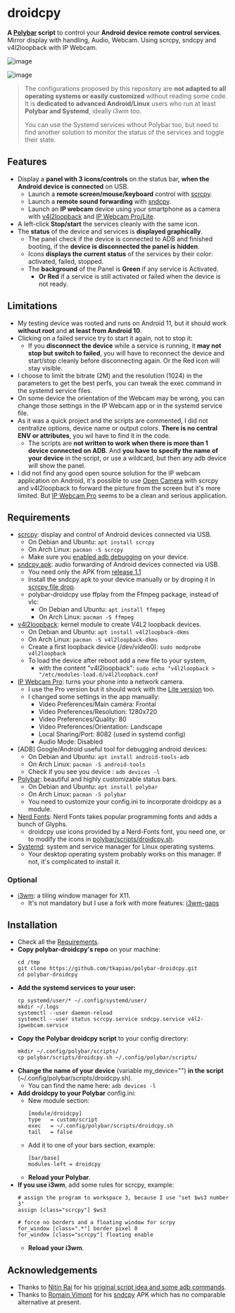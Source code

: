 # droidcpy
**A [Polybar](https://github.com/polybar/polybar) script** to control your **Android device remote control services**. Mirror display with handling, Audio, Webcam. Using scrcpy, sndcpy and v4l2loopback with IP Webcam.


![image](https://user-images.githubusercontent.com/45816387/161807714-bcdeffbe-2a5b-4923-8e07-8b684e884d0b.png)

![image](https://user-images.githubusercontent.com/45816387/161813431-e4631644-30f6-40b0-a0e5-4026cdaf380a.png)


> The configurations proposed by this repository are **not adapted to all operating systems or easily customized** without reading some code.
> It is **dedicated to advanced Android/Linux** users who run at least **Polybar and Systemd**, ideally i3wm too.
> 
> You can use the Systemd services wthout Polybar too, but need to find another solution to monitor the status of the services and toggle their state.


## Features

  - Display a **panel with 3 icons/controls** on the status bar, **when the Android device is connected** on USB.
    - Launch a **remote screen/mouse/keyboard** control with [scrcpy](https://github.com/Genymobile/scrcpy).
    - Launch a **remote sound forwarding** with [sndcpy](https://github.com/rom1v/sndcpy).
    - Launch an **IP webcam** device using your smartphone as a camera with [v4l2loopback](https://github.com/umlaeute/v4l2loopback) and [IP Webcam Pro/Lite](https://play.google.com/store/apps/details?id=com.pas.webcam.pro).
  - A left-click **Stop/start** the services cleanly with the same icon.
  - The **status** of the device and services is **displayed graphically**.
    - The panel check if the device is connected to ADB and finished booting, if the **device is disconnected the panel is hidden**.
    - Icons **displays the current status** of the services by their color: activated, failed, stopped.
    - The **background** of the Panel is **Green** if any service is Activated.
      - **Or Red** if a service is still activated or failed when the device is not ready.


## Limitations

  - My testing device was rooted and runs on Android 11, but it should work **without root** and **at least from Android 10**.
  - Clicking on a failed service try to start it again, not to stop it:
    - If you **disconnect the device** while a service is running, it **may not stop but switch to failed**, you will have to reconnect the device and start/stop cleanly before disconnecting again. Or the Red icon will stay visible.
  - I choose to limit the bitrate (2M) and the resolution (1024) in the parameters to get the best perfs, you can tweak the exec command in the systemd service files.
  - On some device the orientation of the Webcam may be wrong, you can change those settings in the IP Webcam app or in the systemd service file.
  - As it was a quick project and the scripts are commented, I did not centralize options, device name or output colors. **There is no central ENV or attributes**, you wil have to find it in the code.
    - The scripts are **not written to work when there is more than 1 device connected on ADB**. And **you have to specify the name of your device** in the script, or use a wildcard, but then any adb device will show the panel.
  - I did not find any good open source solution for the IP webcam application on Android, it's possible to use [Open Camera](https://github.com/almalence/OpenCamera) with scrcpy and v4l2loopback to forward the picture from the screen but it's more limited. But [IP Webcam Pro](https://play.google.com/store/apps/details?id=com.pas.webcam.pro) seems to be a clean and serious application.


## Requirements

  - [scrcpy](https://github.com/Genymobile/scrcpy): display and control of Android devices connected via USB.
    - On Debian and Ubuntu: `apt install scrcpy`
    - On Arch Linux: `pacman -S scrcpy`
    - Make sure you [enabled adb debugging](https://developer.android.com/studio/command-line/adb.html#Enabling) on your device.
  - [sndcpy.apk](https://github.com/rom1v/sndcpy): audio forwarding of Android devices connected via USB.
    - You need only the APK from [release 1.1](https://github.com/rom1v/sndcpy/releases/download/v1.1/sndcpy-v1.1.zip)
    - Install the sndcpy.apk to your device manually or by droping it in [scrcpy file drop](https://github.com/Genymobile/scrcpy#file-drop).
    - polybar-droidcpy use ffplay from the Ffmpeg package, instead of vlc:
      - On Debian and Ubuntu: `apt install ffmpeg`
      - On Arch Linux: `pacman -S ffmpeg`
  - [v4l2loopback](https://github.com/umlaeute/v4l2loopback): kernel module to create V4L2 loopback devices.
    - On Debian and Ubuntu: `apt install v4l2loopback-dkms`
    - On Arch Linux: `pacman -S v4l2loopback-dkms`
    - Create a first loopback device (/dev/video0): `sudo modprobe v4l2loopback`
    - To load the device after reboot add a new file to your system, 
      - with the content "v4l2loopback": `sudo echo "v4l2loopback > "/etc/modules-load.d/v4l2loopback.conf`
  - [IP Webcam Pro](https://play.google.com/store/apps/details?id=com.pas.webcam.pro): turns your phone into a network camera.
    - I use the Pro version but it should work with the [Lite version](https://play.google.com/store/apps/details?id=com.pas.webcam) too.
    - I changed some settings in the app manually:
      - Video Preferences/Main caméra: Frontal
      - Video Preferences/Resolution: 1280x720
      - Video Preferences/Quality: 80
      - Video Preferences/Orientation: Landscape
      - Local Sharing/Port: 8082 (used in systemd config)
      - Audio Mode: Disabled
  - [ADB] Google/Android useful tool for debugging android devices:
    - On Debian and Ubuntu: `apt install android-tools-adb`
    - On Arch Linux: `pacman -S android-tools`
    - Check if you see you device : `adb devices -l`
  - [Polybar](https://github.com/polybar/polybar): beautiful and highly customizable status bars.
    - On Debian and Ubuntu: `apt install polybar`
    - On Arch Linux: `pacman -S polybar`
    - You need to customize your config.ini to incorporate droidcpy as a module.
  - [Nerd Fonts](https://github.com/ryanoasis/nerd-fonts): Nerd Fonts takes popular programming fonts and adds a bunch of Glyphs.
    - droidcpy use icons provided by a Nerd-Fonts font, you need one, or to modify the icons in [polybar/scripts/droidcpy.sh](https://github.com/tkapias/polybar-droidcpy/blob/main/polybar/scripts/droidcpy.sh).
  - [Systemd](https://www.freedesktop.org/software/systemd/man/systemd.service.html): system and service manager for Linux operating systems.
    - Your desktop operating system probably works on this manager. If not, it's complicated to install it.

### Optional

  - [i3wm](https://github.com/i3/i3): a tiling window manager for X11.
    - It's not mandatory but I use a fork with more features: [i3wm-gaps](https://github.com/Airblader/i3)


## Installation

  - Check all the [Requirements](#requirements).
  - **Copy polybar-droidcpy's repo** on your machine: 
    ```shell
    cd /tmp
    git clone https://github.com/tkapias/polybar-droidcpy.git
    cd polybar-droidcpy
    ```
  - **Add the systemd services to your user:**
    ```shell
    cp systemd/user/* ~/.config/systemd/user/
    mkdir ~/.logs
    systemctl --user daemon-reload
    systemctl --user status scrcpy.service sndcpy.service v4l2-ipwebcam.service
    ```
  - **Copy the Polybar droidcpy script** to your config directory:
    ```shell
    mkdir ~/.config/polybar/scripts/
    cp polybar/scripts/droidcpy.sh ~/.config/polybar/scripts/
    ```
  - **Change the name of your device** (variable my_device="") **in the script** (~/.config/polybar/scripts/droidcpy.sh).
    - You can find the name here: `adb devices -l`
  - **Add droidcpy to your Polybar** config.ini:
    - New module section:
      ```
      [module/droidcpy]
      type   = custom/script
      exec   = ~/.config/polybar/scripts/droidcpy.sh
      tail   = false
      ```
    - Add it to one of your bars section, example:
      ```
      [bar/base]
      modules-left = droidcpy
      ```
    - **Reload your Polybar**.
  - **If you use i3wm**, add some rules for scrcpy, example:
    ```shell
    # assign the program to workspace 3, because I use "set $ws3 number 3"
    assign [class="scrcpy"] $ws3
    
    # force no borders and a floating window for scrpy
    for_window [class=".*"] border pixel 0
    for_window [class="scrcpy"] floating enable
    ```
    - **Reload your i3wm**.


## Acknowledgements

  - Thanks to [Nitin Rai](https://github.com/imneonizer) for his [original script idea and some adb commands](https://github.com/imneonizer/android-webcam).
  - Thanks to [Romain Vimont](https://github.com/rom1v) for his [sndcpy](https://github.com/rom1v/sndcpy) APK which has no comparable alternative at present.
